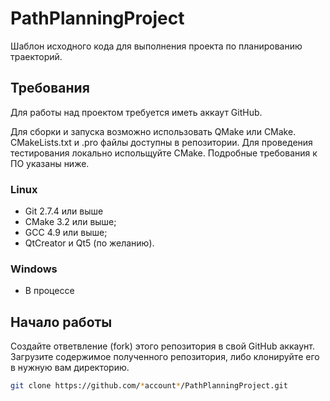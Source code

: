 # PathPlanningProject
Шаблон исходного кода для выполнения проекта по планированию траекторий.
## Требования
Для работы над проектом требуется иметь аккаут GitHub.

Для сборки и запуска возможно использовать QMake или CMake. CMakeLists.txt и .pro файлы доступны в репозитории. Для проведения тестирования локально испольщуйте CMake. Подробные требования к ПО указаны ниже. 
### Linux
- Git 2.7.4 или выше
- CMake 3.2 или выше;
- GCC 4.9 или выше;
- QtCreator и Qt5 (по желанию).

### Windows
- В процессе

## Начало работы
Cоздайте ответвление (fork) этого репозитория в свой GitHub аккаунт. Загрузите содержимое полученного репозитория, либо клонируйте его в нужную вам директорию.
```bash
git clone https://github.com/*account*/PathPlanningProject.git
```



